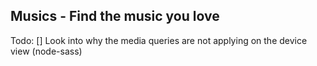 ## Musics - Find the music you love

Todo:
[] Look into why the media queries are not applying on the device view (node-sass)
